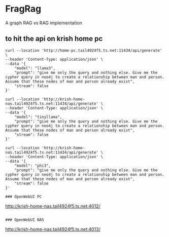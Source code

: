 # FragRag
A graph RAG vs RAG implementation

## to hit the api on krish home pc

```
curl --location 'http://home-pc.tail4924f5.ts.net:11434/api/generate' \
--header 'Content-Type: application/json' \
--data '{
    "model": "llama3",
    "prompt": "give me only the query and nothing else. Give me the cypher query in neo4j to create a relationship between man and person. Assume that these nodes of man and person already exist",
    "stream": false
}'
```

```
curl --location 'http://krish-home-nas.tail4924f5.ts.net:11434/api/generate' \
--header 'Content-Type: application/json' \
--data '{
    "model": "tinyllama",
    "prompt": "give me only the query and nothing else. Give me the cypher query in neo4j to create a relationship between man and person. Assume that these nodes of man and person already exist",
    "stream": false
}'
```

```
curl --location 'http://krish-home-nas.tail4924f5.ts.net:11434/api/generate' \
--header 'Content-Type: application/json' \
--data '{
    "model": "phi3",
    "prompt": "give me only the query and nothing else. Give me the cypher query in neo4j to create a relationship between man and person. Assume that these nodes of man and person already exist",
    "stream": false
}'

### OpenWebUI PC

```
http://krish-home-nas.tail4924f5.ts.net:4012/
```

### OpenWebUI NAS

```
http://krish-home-nas.tail4924f5.ts.net:4013/
```